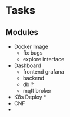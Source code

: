 # Tasks

## Modules

* Docker Image
  * fix bugs
  * explore interface
* Dashboard
  * frontend grafana
  * backend
  * db ?
  * mqtt broker
* K8s Deploy
  * 
* CNF
* 